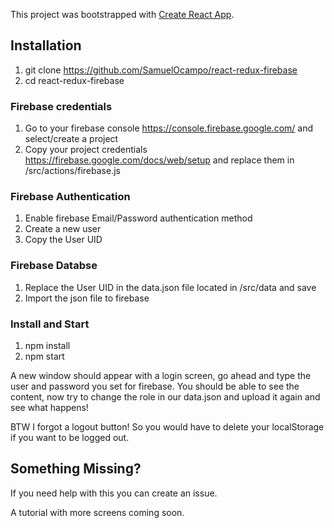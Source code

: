 This project was bootstrapped with [Create React App](https://github.com/facebookincubator/create-react-app).

## Installation
1. git clone https://github.com/SamuelOcampo/react-redux-firebase
2. cd react-redux-firebase

### Firebase credentials
1. Go to your firebase console https://console.firebase.google.com/ and select/create a project
2. Copy your project credentials https://firebase.google.com/docs/web/setup and replace them in /src/actions/firebase.js

### Firebase Authentication
1. Enable firebase Email/Password authentication method
2. Create a new user
3. Copy the User UID

### Firebase Databse
1. Replace the User UID in the data.json file located in /src/data and save
2. Import the json file to firebase

### Install and Start
1. npm install
2. npm start

A new window should appear with a login screen, go ahead and type the user and password you set for firebase.
You should be able to see the content, now try to change the role in our data.json and upload it again and see what happens! 

BTW I forgot a logout button! So you would have to delete your localStorage if you want to be logged out.


## Something Missing?
If you need help with this you can create an issue.

A tutorial with more screens coming soon.